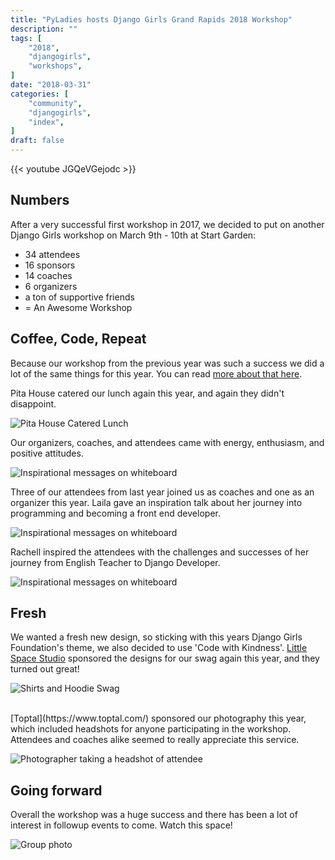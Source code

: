 ```yaml
---
title: "PyLadies hosts Django Girls Grand Rapids 2018 Workshop"
description: ""
tags: [
    "2018",
    "djangogirls",
    "workshops",
]
date: "2018-03-31"
categories: [
    "community",
    "djangogirls",
    "index",
]
draft: false
---
```


{{< youtube JGQeVGejodc >}}

## Numbers

After a very successful first workshop in 2017, we decided to put on another Django Girls workshop on March 9th - 10th at Start Garden:

* 34 attendees
* 16 sponsors
* 14 coaches
* 6 organizers
* a ton of supportive friends
* = An Awesome Workshop

## Coffee, Code, Repeat

Because our workshop from the previous year was such a success we did a lot of the same things for this year. You can read [more about that here](https://medium.com/@Rachell/a-little-back-story-a6a9d8f8be5).

Pita House catered our lunch again this year, and again they didn't disappoint.

![Pita House Catered Lunch](/images/2018_food.jpg)

Our organizers, coaches, and attendees came with energy, enthusiasm, and positive attitudes.

![Inspirational messages on whiteboard](/images/2018_positive.jpg)

Three of our attendees from last year joined us as coaches and one as an organizer this year. Laila gave an inspiration talk about her journey into programming and becoming a front end developer.

![Inspirational messages on whiteboard](/images/2018_laila.jpg)

Rachell inspired the attendees with the challenges and successes of her journey from English Teacher to Django Developer.

![Inspirational messages on whiteboard](/images/2018_rachell.jpg)

## Fresh
We wanted a fresh new design, so sticking with this years Django Girls Foundation's theme, we also decided to use 'Code with Kindness'. [Little Space Studio](http://www.littlespacestudio.com/) sponsored the designs for our swag again this year, and they turned out great!

![Shirts and Hoodie Swag](/images/2018_swag.jpg)

<br>
[Toptal](https://www.toptal.com/) sponsored our photography this year, which included headshots for anyone participating in the workshop. Attendees and coaches alike seemed to really appreciate this service.

![Photographer taking a headshot of attendee](/images/2018_headshot.jpg "Photo by www.bryanesler.com" )
<br>

## Going forward

Overall the workshop was a huge success and there has been a lot of interest in followup events to come. Watch this space!

![Group photo](/images/2018_group.jpg)
